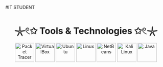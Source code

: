 #IT STUDENT
<h1 style="text-align: center;">𓇼𓏲✩ Tools & Technologies ✩𓏲𓇼</h1>

<div style="text-align: center;">
  <img src="https://img.shields.io/badge/-Packet_Tracer-0078D4?style=flat&logo=cisco&logoColor=white" alt="Packet Tracer" width="60" />
  <img src="https://img.shields.io/badge/-VirtualBox-183A61?style=flat&logo=virtualbox&logoColor=white" alt="VirtualBox" width="60" />
  <img src="https://img.shields.io/badge/-Ubuntu-E95420?style=flat&logo=ubuntu&logoColor=white" alt="Ubuntu" width="60" />
  <img src="https://img.shields.io/badge/-Linux-FCC624?style=flat&logo=linux&logoColor=black" alt="Linux" width="60" />
  <img src="https://img.shields.io/badge/-NetBeans-1B6AC6?style=flat&logo=apache-netbeans-ide&logoColor=white" alt="NetBeans" width="60" />
  <img src="https://img.shields.io/badge/-Kali_Linux-268BEE?style=flat&logo=kalilinux&logoColor=white" alt="Kali Linux" width="60" />
  <img src="https://img.shields.io/badge/-Java-007396?style=flat&logo=java&logoColor=white" alt="Java" width="60" />
</div>






</div>


<!--![Entle's GitHub stats](https://github-readme-stats.vercel.app/api?username=YOUR_USERNAME&show_icons=true&theme=radical)

<!--
**Lamkele-Archive/Lamkele-Archive** is a ✨ _special_ ✨ repository because its `README.md` (this file) appears on your GitHub profile.

Here are some ideas to get you started:

- 🔭 I’m currently working on ...
- 🌱 I’m currently learning ...
- 👯 I’m looking to collaborate on ...
- 🤔 I’m looking for help with ...
- 💬 Ask me about ...
- 📫 How to reach me: ...
- 😄 Pronouns: ...
- ⚡ Fun fact: ...
-->
